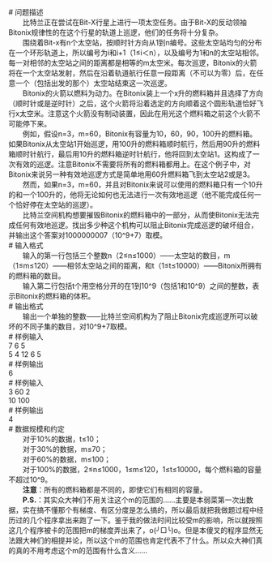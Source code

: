 <div id="pcont1" style="margin-top:20px; display:block;">
<div class="pdcont">　　﻿</div>
# 问题描述

<div class="pdcont">　　比特兰正在尝试在Bit-X行星上进行一项太空任务。由于Bit-X的反动领袖Bitonix规律性的在这个行星的轨道上巡逻，他们的任务将十分复杂。<br/>
　　围绕着Bit-x有n个太空站，按顺时针方向从1到n编号。这些太空站均匀的分布在一个环形轨道上，所以编号为i和i+1（1≤i＜n），以及编号为1和n的太空站相邻。每一对相邻的太空站之间的距离都是相等的m太空米。每次巡逻，Bitonix的火箭将在一个太空站发射，然后在沿着轨道航行任意一段距离（不可以为零）后，在任意一个（包括出发的那个）太空站结束这一次巡逻。<br/>
　　Bitonix的火箭以燃料为动力。在Bitonix装上一个x升的燃料箱并且选择了方向（顺时针或是逆时针）之后，这个火箭将沿着选定的方向顺着这个圆形轨道恰好飞行x太空米。注意这个火箭没有制动装置，因此在用光这个燃料箱之前这个火箭不可能停下来。<br/>
　　例如，假设n=3，m=60，Bitonix有容量为10，60，90，100升的燃料箱。如果Bitonix从太空站1开始巡逻，用100升的燃料箱顺时航行，然后用90升的燃料箱顺时针航行，最后用10升的燃料箱逆时针航行，他将回到太空站1。这构成了一次有效的巡逻。注意Bitonix不需要将所有的燃料箱都用上。在这个例子中，对Bitonix来说另一种有效地巡逻方式是简单地用60升燃料箱飞到太空站2或是3。<br/>
　　然而，如果n=3，m=60，并且对Bitonix来说可以使用的燃料箱只有一个10升的和一个100升的，他将无论如何也无法进行一次有效地巡逻（他不能完成任何一个恰好停在太空站的巡逻）。<br/>
　　比特兰空间机构想要摧毁Bitonix的燃料箱中的一部分，从而使Bitonix无法完成任何有效地巡逻。找出多少种这个机构可以阻止Bitonix完成巡逻的破坏组合，并输出这个答案对1000000007（10^9+7）取模。</div>
# 输入格式

<div class="pdcont">　　输入的第一行包括三个整数n（2≤n≤1000）——太空站的数目，m（1≤m≤120）——相邻太空站之间的距离，和t（1≤t≤10000）——Bitonix所拥有的燃料箱的数目。<br/>
　　输入第二行包括t个用空格分开的在1到10^9（包括1和10^9）之间的整数，表示Bitonix的燃料箱的体积。</div>
# 输出格式

<div class="pdcont">　　输出一个单独的整数——比特兰空间机构为了阻止Bitonix完成巡逻所可以破坏的不同子集的数目，对10^9+7取模。</div>
# 样例输入

<div class="pddata">7 6 5<br/>
5 4 12 6 5</div>
# 样例输出

<div class="pddata">6</div>
# 样例输入

<div class="pddata">3 60 2<br/>
10 100</div>
# 样例输出

<div class="pddata">4</div>
# 数据规模和约定

<div class="pdcont">　　对于10%的数据，t≤10；<br/>
　　对于30%的数据，m≤70；<br/>
　　对于60%的数据，m≤100；<br/>
　　对于100%的数据，2≤n≤1000，1≤m≤120，1≤t≤10000，每个燃料箱的容量不超过10^9。<br/>
　　<b>注意</b>：所有的燃料箱都是不同的，即使它们有相同的容量。<br/>
　　<b>P.S.</b>：其实众大神们不用关注这个m的范围的……主要是本弱菜第一次出数据，实在搞不懂那个有梯度、有区分度是怎么搞的，所以最后就把我做题过程中经历过的几个程序拿出来跑了一下。鉴于我的做法时间比较受m的影响，所以就按照这几个程序被卡的范围把m的梯度弄出来了，o(╯□╰)o。但是本傻叉的程序显然无法跟大神们的相提并论，所以这个m的范围也肯定代表不了什么。所以众大神们真的真的不用考虑这个m的范围有什么含义……</div>

</div>